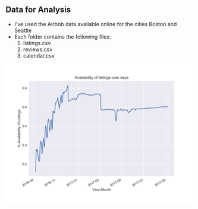 ## Data for Analysis
- I've used the Airbnb data available online for the cities Boston and Seattle
- Each folder contains the following files:
  1. listings.csv
  2. reviews.csv
  3. calendar.csv
<img src= "https://github.com/battalwara/battalwar_ankeeta_spring2017/blob/master/final/analysis/analysis-1/Output1.jpg" width=700>
